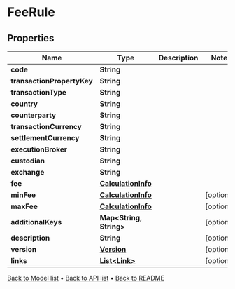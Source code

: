 

# FeeRule


## Properties

| Name | Type | Description | Notes |
|------------ | ------------- | ------------- | -------------|
|**code** | **String** |  |  |
|**transactionPropertyKey** | **String** |  |  |
|**transactionType** | **String** |  |  |
|**country** | **String** |  |  |
|**counterparty** | **String** |  |  |
|**transactionCurrency** | **String** |  |  |
|**settlementCurrency** | **String** |  |  |
|**executionBroker** | **String** |  |  |
|**custodian** | **String** |  |  |
|**exchange** | **String** |  |  |
|**fee** | [**CalculationInfo**](CalculationInfo.md) |  |  |
|**minFee** | [**CalculationInfo**](CalculationInfo.md) |  |  [optional] |
|**maxFee** | [**CalculationInfo**](CalculationInfo.md) |  |  [optional] |
|**additionalKeys** | **Map&lt;String, String&gt;** |  |  [optional] |
|**description** | **String** |  |  [optional] |
|**version** | [**Version**](Version.md) |  |  [optional] |
|**links** | [**List&lt;Link&gt;**](Link.md) |  |  [optional] |



[Back to Model list](../README.md#documentation-for-models) &#8226; [Back to API list](../README.md#documentation-for-api-endpoints) &#8226; [Back to README](../README.md)


